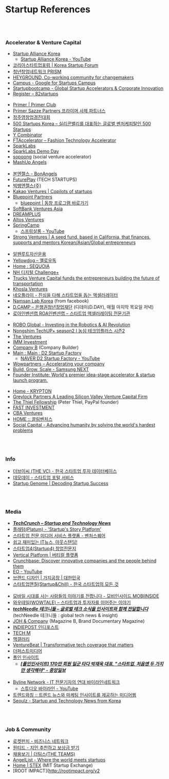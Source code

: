 Startup References
==========


 <br/><br/>


### Accelerator & Venture Capital
- [Startup Alliance Korea](https://startupall.kr/)
    - [Startup Alliance Korea - YouTube](https://www.youtube.com/channel/UCY7GnoXDqfWMy6KjS1SmEew/featured)
- [코리아스타트업포럼 | Korea Startup Forum](http://kstartupforum.org/)
- [청년창업네트워크 PRISM](http://prismnetwork.kr/)
- [HEYGROUND, Co-working community for changemakers](https://heyground.com/#/)
- [Campus  - Google for Startups Campus](https://www.campus.co/)  
- [Startupbootcamp - Global Startup Accelerators & Corporate Innovation](https://www.startupbootcamp.org/)
- [Register – 82startups](https://82startups.com/register)  <br/><br/>
- [Primer | Primer Club](https://www.primer.kr/)
- [Primer Sazze Partners 프라이머 사제 파트너스](https://primersazze.com/)
- [정주영창업경진대회](https://startup.asan-nanum.org/)
- [500 Startups Korea – 실리콘밸리를 대표하는 글로벌 벤처케피탈인 500 Startups](http://500startups.co.kr/)
- [Y Combinator](https://www.ycombinator.com/)
- [FTAccelerator – Fashion Technology Accelerator](http://ftaccelerator.com/)
- [SparkLabs](http://www.sparklabs.co.kr/sp/index.php)
- [SparkLabs Demo Day](http://www.sparklabsdemoday.com/en/index.php)
- [sopoong](http://sopoong.net/) (social venture accelerator)
- [MashUp Angels](http://www.mashupangels.com/)  <br/><br/>
- [본엔젤스 - BonAngels](http://bonangels.net/)
- [FuturePlay](https://futureplay.co/INTRO) (TECH STARTUPS)
- [빅뱅엔젤스(주)](http://www.bigbangangels.com/)
- [Kakao Ventures | Copilots of startups](http://www.kakao.vc/)
- [Bluepoint Partners](http://bluepoint.vc/)
    - [bluepoint | 동창 프로그램 바로가기](https://www.bppbluewave.com/)
- [SoftBank Ventures Asia](http://www.softbank.co.kr/en/)
- [DREAMPLUS](https://dreamplus.io/)
- [Altos Ventures](https://altos.vc/)
- [SpringCamp](http://springcamp.co/)
    - [스프링살롱 - YouTube](https://www.youtube.com/channel/UCgAfjD0SqrpAROcu2z6aAng/videos)
- [Strong Ventures | A seed fund, based in California, that finances, supports and mentors Korean/Asian/Global entrepreneurs](http://www.strongvc.com/) <br/><br/>
- [알펜루트자산운용](http://alpenroute.com/)
- [Yellowdog – 옐로우독](http://www.yellowdog.kr/en/)
- [Home : SEQUOIA](https://www.sequoiafund.com/home)
- [NH 디지털 Challenge+](http://www.nhd-challengeplus.com/)
- [Trucks Venture Capital funds the entrepreneurs building the future of transportation](http://www.trucks.vc/)
- [Khosla Ventures](https://www.khoslaventures.com/)
- [네오플라이 - 진심을 다해 스타트업을 돕는 액셀러레이터](http://www.neoply.com/)
- [Namsan Lab Korea](https://namsanlabkorea.splashthat.com/) (from facebook)
- [D.CAMP – 은행권청년창업재단](https://dcamp.kr/) (디데이(D.DAY), 매월 마지막 목요일 저녁)
- [로아인벤션랩 ROA인벤션랩 – 스타트업 액셀러레이팅 전문기관](https://theilab.kr/)  <br/><br/>
- [ROBO Global - Investing in the Robotics & AI Revolution](https://www.roboglobal.com/)
- [Nongshim TechUP+ season2 I 농심 테크업플러스 시즌2](https://www.ns-techupplus2.com/)
- [The Ventures](http://theventures.co/)
- [IMM Investment](http://imm.co.kr/)
- [Company B](https://www.companyb.kr/) (Company Builder)
- [Main : Main : D2 Startup Factory](http://www.d2startup.com/)
    - [NAVER D2 Startup Factory - YouTube](https://www.youtube.com/channel/UCSvVrlUXrYC-ptETfwhS71w/videos)
- [Wowpartners – Accelerating your company](http://wowpartners.net/)
- [Build. Grow. Scale - Samsung NEXT](https://samsungnext.com/)
- [Founder Institute: World's premier idea-stage accelerator & startup launch program.](https://fi.co/)  <br/><br/>
- [Home - KRYPTON](http://krypton36.co/)
- [Greylock Partners A Leading Silicon Valley Venture Capital Firm](https://www.greylock.com/)
- [The Thiel Fellowship](http://www.thielfellowship.org/) (Peter Thiel, PayPal founder)
- [FAST INVESTMENT](http://fastinvestment.co.kr/)
- [CBA Ventures](http://www.cbaventures.net/)
- [HOME :: 끌림벤처스](http://www.klimvc.com/)
- [Social Capital - Advancing humanity by solving the world's hardest problems](https://www.socialcapital.com/)


 <br/><br/>
 

### Info
- [더브이씨 (THE VC) - 한국 스타트업 투자 데이터베이스](https://thevc.kr/)
- [데모데이 - 스타트업 포털 서비스](http://www.demoday.co.kr/)
- [Startup Genome | Decoding Startup Success](https://startupgenome.com/?home=true)


 <br/><br/>


### Media
- [___TechCrunch – Startup and Technology News___](https://techcrunch.com/)
- [플래텀(Platum) - 'Startup's Story Platform’](https://platum.kr/)
- [스타트업 전문 미디어 서비스 플랫폼 - 벤처스퀘어](http://www.venturesquare.net/)
- [쉽고 재미있는 IT뉴스, 아웃스탠딩!](https://outstanding.kr/)
- [스타트업4(Startup4) 창업전문지](http://www.startup4.co.kr/)
- [Vertical Platform | 버티컬 플랫폼](https://verticalplatform.kr/)
- [Crunchbase: Discover innovative companies and the people behind them](https://www.crunchbase.com/)
- [EO - YouTube](https://www.youtube.com/channel/UCQ2DWm5Md16Dc3xRwwhVE7Q/featured)
- [브랜드 디자인 | 가지공장 | 대한민국](https://www.eggplantfactory.co.kr/)
- [스타트업앤칠(Startup&Chill) - 한국 스타트업의 모든 것](https://startupnchill.com/)  <br/><br/>
- [모바일 시대를 사는 사람들의 이야기를 전합니다 - 모비인사이드 MOBIINSIDE](https://www.mobiinside.co.kr/)
- [와우테일(WOWTALE) – 스타트업과 투자자를 이어주는 이야기](https://wowtale.net/)
- [___techNeedle 테크니들 – 글로벌 테크 소식을 인사이트와 함께 전달합니다___](http://techneedle.com/) (techNeedle 테크니들 : global tech news & insight)
- [JOH & Company](http://johcompany.com/) (Magazine B, Brand Documentary Magazine)
- [INDIEPOST 인디포스트](https://www.indiepost.co.kr/)
- [TECH M](http://techm.kr/)
- [맥갤러리](https://post.naver.com/my.nhn?memberNo=6384148)
- [VentureBeat | Transformative tech coverage that matters](https://venturebeat.com/)
- [더퍼스트미디어](https://www.thefirstmedia.net/)
- [폴인 인사이트](https://news.joins.com/IssueSeries/1022)
    - [___[폴인인사이트] 170만 회원 일군 타다 박재욱 대표, "스타트업, 처음엔 두 가지만 생각해야" - 중앙일보___](https://news.joins.com/article/23711778)  <br/><br/>
- [Byline Network - IT 전문기자의 연대 바이라인네트워크](https://byline.network/)
    - [스튜디오 바이라인 - YouTube](https://www.youtube.com/channel/UCOwdFYG_vmsT7BDi9dp8nKQ/videos)
- [트렌드와칭 :: 트렌드 뉴스와 마케팅 인사이트를 제공하는 미디어웹](https://trendw.kr/)
- [Seoulz - Startup and Technology News from Korea](https://seoulz.com/)


 <br/><br/>


### Job & Community
- [로켓펀치 - 비즈니스 네트워크](https://www.rocketpunch.com/)
- [원티드 - 지인 추천하고 보상금 받기](https://www.wanted.co.kr/)
- [채용보기 | 더팀스(THE TEAMS)](https://www.theteams.kr/recruit)
- [AngelList - Where the world meets startups](https://angel.co/)
- [Home | STEX](https://startupexchange.mit.edu/) (MIT Startup Exchange)
- [ROOT IMPACT](http://rootimpact.org/v2